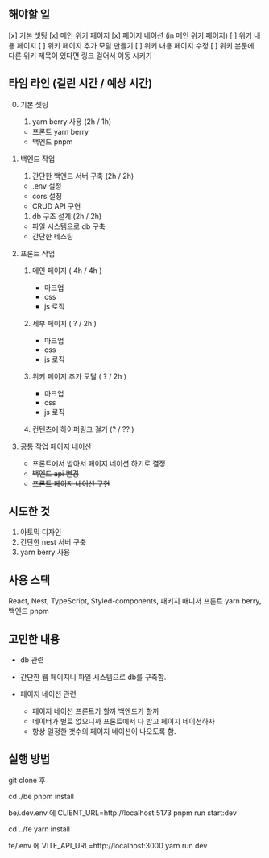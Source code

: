 ## 해야할 일

[x] 기본 셋팅
[x] 메인 위키 페이지
[x] 페이지 네이션 (in 메인 위키 페이지)
[ ] 위키 내용 페이지
[ ] 위키 페이지 추가 모달 만들기
[ ] 위키 내용 페이지 수정
[ ] 위키 본문에 다른 위키 제목이 있다면 링크 걸어서 이동 시키기

## 타임 라인 (걸린 시간 / 예상 시간)

0. 기본 셋팅

   1. yarn berry 사용 (2h / 1h)

   - 프론트 yarn berry
   - 백엔드 pnpm

1. 백엔드 작업

   1. 간단한 백앤드 서버 구축 (2h / 2h)

   - .env 설정
   - cors 설정
   - CRUD API 구현

   1. db 구조 설계 (2h / 2h)

   - 파일 시스템으로 db 구축
   - 간단한 테스팅

2. 프론트 작업

   1. 메인 페이지 ( 4h / 4h )

      - 마크업
      - css
      - js 로직

   2. 세부 페이지 ( ? / 2h )

      - 마크업
      - css
      - js 로직

   3. 위키 페이지 추가 모달 ( ? / 2h )

      - 마크업
      - css
      - js 로직

   4. 컨텐츠에 하이퍼링크 걸기 (? / ?? )

3. 공통 작업 페이지 네이션
   - 프론트에서 받아서 페이지 네이션 하기로 결정
   - ~~백엔드 api 변경~~
   - ~~프론트 페이지 네이션 구현~~

## 시도한 것

1. 아토믹 디자인
2. 간단한 nest 서버 구축
3. yarn berry 사용

## 사용 스택

React, Nest, TypeScript, Styled-components, 패키지 매니저 프론트 yarn berry, 백엔드 pnpm

## 고민한 내용

- db 관련
- 간단한 웹 페이지니 파일 시스템으로 db를 구축함.

- 페이지 네이션 관련
  - 페이지 네이션 프론트가 할까 백엔드가 할까
  - 데이터가 별로 없으니까 프론트에서 다 받고 페이지 네이션하자
  - 항상 일정한 갯수의 페이지 네이션이 나오도록 함.

## 실행 방법

git clone 후

cd ./be
pnpm install

be/.dev.env 에
CLIENT_URL=http://localhost:5173
pnpm run start:dev

cd ../fe
yarn install

fe/.env 에
VITE_API_URL=http://localhost:3000
yarn run dev
